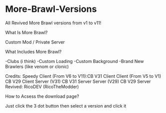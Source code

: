 # More-Brawl-Versions
All Revived More Brawl versions from v1 to v11!

What Is More Brawl?

Custom Mod / Private Server

What Includes More Brawl?

-Clubs (i think)
-Custom Loading
-Custom Background
-Brand New Brawlers (like venom or clonic)

Credits: Speedy
Client (From V6 to V11):CB V31 Client
Client (From V5 to V1) CB V29 Client
Server (V31) CB V31 Server
Server (V29) CB V29 Server
Revived: RicoDEV (RicoTheModder)

How to Acsess the download page?

Just click the 3 dot button then select a version and click it
